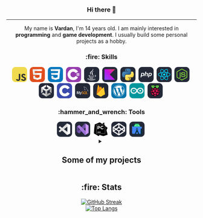 <div align="center">
  <h3>Hi there 👋</h3><hr>
  My name is <b>Vardan</b>, I'm 14 years old. I am mainly interested in <b>programming</b> and <b>game development</b>. I usually build some personal projects as a hobby.
  <h3>:fire: Skills</h3>
      <img src="https://github.com/tandpfun/skill-icons/blob/main/icons/JavaScript.svg" title="JavaScript" alt="JavaScript" width="40" height="40"/>&nbsp;
      <img src="https://github.com/tandpfun/skill-icons/blob/main/icons/HTML.svg" title="HTML5" alt="HTML5" width="40" height="40"/>&nbsp;
      <img src="https://github.com/tandpfun/skill-icons/blob/main/icons/CSS.svg" title="CSS3" alt="CSS3" width="40" height="40"/>&nbsp;
      <img src="https://github.com/tandpfun/skill-icons/blob/main/icons/CS.svg" title="C#" alt="C#" width="40" height="40"/>&nbsp;
      <img src="https://github.com/tandpfun/skill-icons/blob/main/icons/Java-Dark.svg" title="Java" alt="Java" width="40" height="40"/>&nbsp;
      <img src="https://github.com/tandpfun/skill-icons/blob/main/icons/Kotlin-Dark.svg" title="Kotlin" alt="Kotlin" width="40" height="40"/>&nbsp;
      <img src="https://github.com/tandpfun/skill-icons/blob/main/icons/Python-Dark.svg" title="Python" alt="Python" width="40" height="40"/>&nbsp;
      <img src="https://github.com/tandpfun/skill-icons/blob/main/icons/PHP-Dark.svg" title="PHP" alt="PHP" width="40" height="40"/>&nbsp;
      <img src="https://github.com/tandpfun/skill-icons/blob/main/icons/React-Dark.svg" title="React" alt="React" width="40" height="40"/>&nbsp;
      <img src="https://github.com/tandpfun/skill-icons/blob/main/icons/NodeJS-Dark.svg" title="NodeJS" alt="NodeJS" width="40" height="40"/>&nbsp;
      <img src="https://github.com/tandpfun/skill-icons/blob/main/icons/Unity-Dark.svg" title="Unity" alt="Unity" width="40" height="40"/>&nbsp;
      <img src="https://github.com/tandpfun/skill-icons/blob/main/icons/C.svg" title="C" alt="C" width="40" height="40"/>&nbsp;
      <img src="https://github.com/tandpfun/skill-icons/blob/main/icons/MySQL-Dark.svg" title="MySQL" alt="MySQL" width="40" height="40"/>&nbsp;
      <img src="https://github.com/tandpfun/skill-icons/blob/main/icons/Firebase-Dark.svg" title="Firebase" alt="Firebase" width="40" height="40"/>&nbsp;
      <img src="https://github.com/tandpfun/skill-icons/blob/main/icons/Wordpress.svg" title="WordPress" alt="WordPress" width="40" height="40"/>&nbsp;
      <img src="https://github.com/tandpfun/skill-icons/blob/main/icons/Arduino.svg" title="Arduino" alt="Arduino" width="40" height="40"/>&nbsp;
      <img src="https://github.com/tandpfun/skill-icons/blob/main/icons/RaspberryPi-Dark.svg" title="Raspberry Pi" alt="Raspberry Pi" width="40" height="40"/>&nbsp;
  <h3>:hammer_and_wrench: Tools</h3>
      <img src="https://github.com/tandpfun/skill-icons/blob/main/icons/VSCode-Dark.svg" title="VSCode" alt="VSCode" width="40" height="40"/>&nbsp;
      <img src="https://github.com/tandpfun/skill-icons/blob/main/icons/VisualStudio-Dark.svg" title="Visual Studio" alt="Visual Studio" width="40" height="40"/>&nbsp;
      <img src="https://github.com/devicons/devicon/blob/master/icons/pycharm/pycharm-plain.svg" title="PyCharm" alt="PyCharm" width="40" height="40"/>&nbsp;
      <img src="https://github.com/tandpfun/skill-icons/blob/main/icons/CodePen-Dark.svg" title="CodePen" alt="CodePen" width="40" height="40"/>&nbsp;
      <img src="https://github.com/tandpfun/skill-icons/blob/main/icons/AndroidStudio-Dark.svg" title="Android Studio" alt="Android Studio" width="40" height="40"/>&nbsp;
  <details>
  <summary><h2>Some of my projects</h2></summary>
          <img src="https://github.com/Vardan2009/Vardan2009/blob/a7de687082fed7b4a084cbc231ca3dfe1140ad49/quizzly.png" height="70px"><br>
          Quizzly is a platform where users can create and share quizzes! Currently under development.<br>
          I'm Creating it for TUMO's annual <a href="https://tumo.org/vahe-lucie-award-2023-winners/">Vahe and Lucie 2024 awards</a><br><i>This repository is private</i><br><br>
          Tools Used:&nbsp;
          <img src="https://github.com/tandpfun/skill-icons/blob/main/icons/JavaScript.svg" title="JavaScript" alt="JavaScript" width="40" height="40"/>&nbsp;
          <img src="https://github.com/tandpfun/skill-icons/blob/main/icons/React-Dark.svg" title="React" alt="React" width="40" height="40"/>&nbsp;
          <img src="https://github.com/tandpfun/skill-icons/blob/main/icons/CSS.svg" title="CSS3" alt="CSS3" width="40" height="40"/>&nbsp;
          <img src="https://github.com/tandpfun/skill-icons/blob/main/icons/Firebase-Dark.svg" title="Firebase" alt="Firebase" width="40" height="40"/>&nbsp;
      <hr>
          <img src="https://github.com/Vardan2009/Vardan2009/assets/70532109/a83b7659-a999-44cd-be54-861b1aad9b90" height="70px"><br>
          VIAX is a very simple Operating System Created in Assembly and C. <a href="https://github.com/Vardan2009/viax" target="_blank">Check it out here</a><br><br>
          Tools Used:&nbsp;
          <img src="https://github.com/tandpfun/skill-icons/blob/main/icons/C.svg" title="C" alt="C" width="40" height="40"/>&nbsp;
          <img src="https://github.com/tandpfun/skill-icons/blob/main/icons/Docker.svg" title="Docker" alt="Docker" width="40" height="40"/>&nbsp;
      <hr>
        <h2>You can check out my other projects at my profile!</h2>
    </details>
      <h2>:fire: Stats</h2>
      <a href="https://git.io/streak-stats"><img src="https://github-readme-streak-stats.herokuapp.com?user=Vardan2009&theme=dark&date_format=M%20j%5B%2C%20Y%5D" alt="GitHub Streak" /></a><br>
   <a href="https://github.com/anuraghazra/github-readme-stats"><img src="https://github-readme-stats.vercel.app/api/top-langs/?username=Vardan2009&theme=dark&layout=donut" alt="Top Langs"/></a>
      
  
</div>

<!--
**Vardan2009/Vardan2009** is a ✨ _special_ ✨ repository because its `README.md` (this file) appears on your GitHub profile.

Here are some ideas to get you started:

- 🔭 I’m currently working on ...
- 🌱 I’m currently learning ...
- 👯 I’m looking to collaborate on ...
- 🤔 I’m looking for help with ...
- 💬 Ask me about ...
- 📫 How to reach me: ...
- 😄 Pronouns: ...
- ⚡ Fun fact: ...
-->
